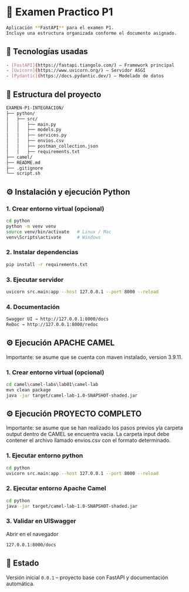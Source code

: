 # 📘 Examen Practico P1 
```bash
Aplicación **FastAPI** para el examen P1.  
Incluye una estructura organizada conforme el documento asignado.  
```

## 🚀 Tecnologías usadas
```bash
- [FastAPI](https://fastapi.tiangolo.com/) – Framework principal  
- [Uvicorn](https://www.uvicorn.org/) – Servidor ASGI  
- [Pydantic](https://docs.pydantic.dev/) – Modelado de datos  
```

## 📂 Estructura del proyecto
```bash
EXAMEN-P1-INTEGRACION/
├── python/
│   ├── src/
│   │   ├── main.py
│   │   ├── models.py
│   │   ├── services.py
│   │   ├── envios.csv
│   │   ├── postman_collection.json
│   │   ├── requirements.txt
├── camel/
├── README.md
├── .gitignore
└── script.sh
```

## ⚙️ Instalación y ejecución Python

### 1. Crear entorno virtual (opcional)
```bash
cd python
python -m venv venv
source venv/bin/activate   # Linux / Mac
venv\Scripts\activate      # Windows
```

### 2. Instalar dependencias
```bash
pip install -r requirements.txt
```

### 3. Ejecutar servidor
```bash
uvicorn src.main:app --host 127.0.0.1 --port 8000 --reload
```

### 4. Documentación
```bash
Swagger UI → http://127.0.0.1:8000/docs
ReDoc → http://127.0.0.1:8000/redoc
```

## ⚙️ Ejecución APACHE CAMEL

Importante: se asume que se cuenta con maven instalado, version 3.9.11.

### 1. Crear entorno virtual (opcional)
```bash
cd camel\camel-labs\lab01\camel-lab
mvn clean package
java -jar target/camel-lab-1.0-SNAPSHOT-shaded.jar
```

## ⚙️ Ejecución PROYECTO COMPLETO

Importante: se asume que se han realizado los pasos previos yla carpeta output dentro de CAMEL se encuentra vacia.
La carpeta input debe contener el archivo llamado envios.csv con el formato determinado.

### 1. Ejecutar entorno python 
```bash
cd python
uvicorn src.main:app --host 127.0.0.1 --port 8000 --reload
```
### 2. Ejecutar entorno Apache Camel 
```bash
cd python
java -jar target/camel-lab-1.0-SNAPSHOT-shaded.jar
```

### 3. Validar en UISwagger
Abrir en el navegador 
```bash
127.0.0.1:8000/docs
```


## 📌 Estado
Versión inicial `0.0.1` – proyecto base con FastAPI y documentación automática.  
